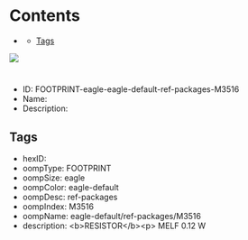 



Contents
========

* [](#)
	* [Tags](#tags)
  
![][im]
# 

- ID: FOOTPRINT-eagle-eagle-default-ref-packages-M3516
- Name: 
- Description: 

## Tags

- hexID: 
- oompType: FOOTPRINT
- oompSize: eagle
- oompColor: eagle-default
- oompDesc: ref-packages
- oompIndex: M3516
- oompName: eagle-default/ref-packages/M3516
- description: &lt;b&gt;RESISTOR&lt;/b&gt;&lt;p&gt;&#xD;
MELF 0.12 W



[im]: image.png
